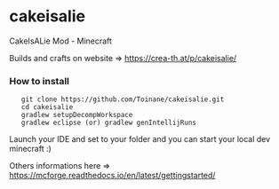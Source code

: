# cakeisalie
CakeIsALie Mod - Minecraft

Builds and crafts on website => https://crea-th.at/p/cakeisalie/

### How to install
```
   git clone https://github.com/Toinane/cakeisalie.git
   cd cakeisalie
   gradlew setupDecompWorkspace
   gradlew eclipse (or) gradlew genIntellijRuns
```

Launch your IDE and set to your folder and you can start your local dev minecraft :)

Others informations here => https://mcforge.readthedocs.io/en/latest/gettingstarted/
